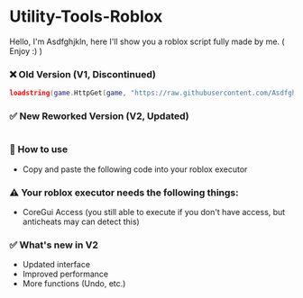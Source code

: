 # Utility-Tools-Roblox
Hello, I'm Asdfghjkln, here I'll show you a roblox script fully made by me. ( Enjoy :) )

### ❌ Old Version (V1, Discontinued)
```lua
loadstring(game.HttpGet(game, "https://raw.githubusercontent.com/Asdfghjkln77/Utility-Tools-Roblox/refs/heads/main/Old%20Version.lua"))()
```

### ✅ New Reworked Version (V2, Updated)
```lua

```

### 🧪 How to use
- Copy and paste the following code into your roblox executor

### ⚠ Your roblox executor needs the following things:
- CoreGui Access (you still able to execute if you don't have access, but anticheats may can detect this)

### ✅ What's new in V2
- Updated interface
- Improved performance
- More functions (Undo, etc.)
